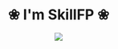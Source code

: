 <h1 align="center">❀ I'm SkillFP ❀</h1>
<p align="center">
  <image src="https://c.tenor.com/WOvSeiH_qNoAAAAM/love-heart.gif"
</p>